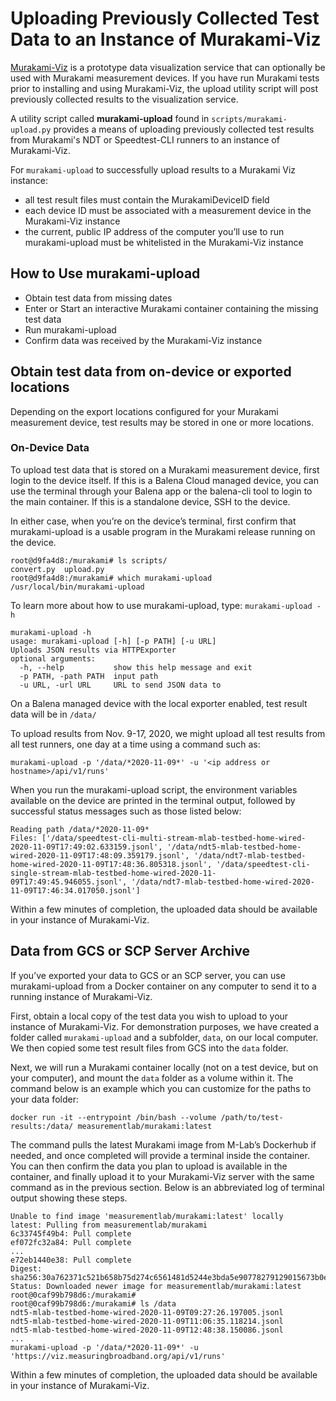 # Uploading Previously Collected Test Data to an Instance of Murakami-Viz

[Murakami-Viz](https://github.com/m-lab/murakami-viz/) is a prototype data
visualization service that can optionally be used with Murakami measurement
devices. If you have run Murakami tests prior to installing and
using Murakami-Viz, the upload utility script will post previously collected
results to the visualization service.

A utility script called **murakami-upload** found in
`scripts/murakami-upload.py` provides a means of uploading previously
collected test results from Murakami's NDT or Speedtest-CLI runners to an
instance of Murakami-Viz.

For `murakami-upload` to successfully upload results to a Murakami Viz instance:
* all test result files must contain the MurakamiDeviceID field
* each device ID must be associated with a measurement device in the Murakami-Viz instance
* the current, public IP address of the computer you’ll use to run murakami-upload must be whitelisted in the Murakami-Viz instance

## How to Use murakami-upload

* Obtain test data from missing dates
* Enter or Start an interactive Murakami container containing the missing test data
* Run murakami-upload
* Confirm data was received by the Murakami-Viz instance

## Obtain test data from on-device or exported locations

Depending on the export locations configured for your Murakami measurement
device, test results may be stored in one or more locations.

### On-Device Data

To upload test data that is stored on a Murakami measurement device, first login
to the device itself. If this is a Balena Cloud managed device, you can use the
terminal through your Balena app or the balena-cli tool to login to the main
container. If this is a standalone device, SSH to the device.

In either case, when you’re on the device’s terminal, first confirm that
murakami-upload is a usable program in the Murakami release running on the
device.

```
root@d9fa4d8:/murakami# ls scripts/
convert.py  upload.py
root@d9fa4d8:/murakami# which murakami-upload
/usr/local/bin/murakami-upload
```

To learn more about how to use murakami-upload, type: `murakami-upload -h`

```
murakami-upload -h
usage: murakami-upload [-h] [-p PATH] [-u URL]
Uploads JSON results via HTTPExporter
optional arguments:
  -h, --help           show this help message and exit
  -p PATH, -path PATH  input path
  -u URL, -url URL     URL to send JSON data to
```

On a Balena managed device with the local exporter enabled, test result data
will be in `/data/`

To upload results from Nov. 9-17, 2020, we might upload all test results from
all test runners, one day at a time using a command such as:

`murakami-upload -p '/data/*2020-11-09*' -u '<ip address or hostname>/api/v1/runs'`

When you run the murakami-upload script, the environment variables available on
the device are printed in the terminal output, followed by successful status
messages such as those listed below:

```
Reading path /data/*2020-11-09*
Files: ['/data/speedtest-cli-multi-stream-mlab-testbed-home-wired-2020-11-09T17:49:02.633159.jsonl', '/data/ndt5-mlab-testbed-home-wired-2020-11-09T17:48:09.359179.jsonl', '/data/ndt7-mlab-testbed-home-wired-2020-11-09T17:48:36.805318.jsonl', '/data/speedtest-cli-single-stream-mlab-testbed-home-wired-2020-11-09T17:49:45.946055.jsonl', '/data/ndt7-mlab-testbed-home-wired-2020-11-09T17:46:34.017050.jsonl']
```

Within a few minutes of completion, the uploaded data should be available in
your instance of Murakami-Viz.

## Data from GCS or SCP Server Archive

If you’ve exported your data to GCS or an SCP server, you can use
murakami-upload from a Docker container on any computer to send it to a running
instance of Murakami-Viz.

First, obtain a local copy of the test data you wish to upload to your instance
of Murakami-Viz. For demonstration purposes, we have created a folder called
`murakami-upload` and a subfolder, `data`, on our local computer. We then copied
some test result files from GCS into the `data` folder.

Next, we will run a Murakami container locally (not on a test device, but on
your computer), and mount the `data` folder as a volume within it. The command
below is an example which you can customize for the paths to your data folder:

`docker run -it --entrypoint /bin/bash --volume /path/to/test-results:/data/ measurementlab/murakami:latest`

The command pulls the latest Murakami image from M-Lab’s Dockerhub if needed,
and once completed will provide a terminal inside the container. You can then
confirm the data you plan to upload is available in the container, and finally
upload it to your Murakami-Viz server with the same command as in the previous
section. Below is an abbreviated log of terminal output showing these steps.

```
Unable to find image 'measurementlab/murakami:latest' locally
latest: Pulling from measurementlab/murakami
6c33745f49b4: Pull complete
ef072fc32a84: Pull complete
...
e72eb1440e38: Pull complete
Digest: sha256:30a762371c521b658b75d274c6561481d5244e3bda5e90778279129015673b0e
Status: Downloaded newer image for measurementlab/murakami:latest
root@0caf99b798d6:/murakami#
root@0caf99b798d6:/murakami# ls /data
ndt5-mlab-testbed-home-wired-2020-11-09T09:27:26.197005.jsonl
ndt5-mlab-testbed-home-wired-2020-11-09T11:06:35.118214.jsonl
ndt5-mlab-testbed-home-wired-2020-11-09T12:48:38.150086.jsonl
...
murakami-upload -p '/data/*2020-11-09*' -u 'https://viz.measuringbroadband.org/api/v1/runs'
```

Within a few minutes of completion, the uploaded data should be available in
your instance of Murakami-Viz.
